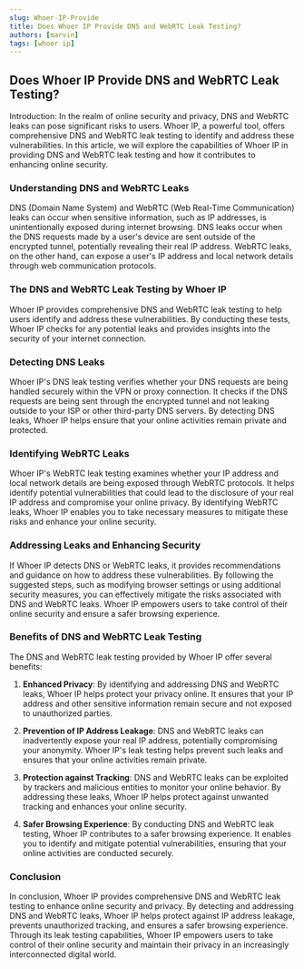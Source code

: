 ```yaml
---
slug: Whoer-IP-Provide
title: Does Whoer IP Provide DNS and WebRTC Leak Testing?
authors: [marvin]
tags: [whoer ip]
---
```


## **Does Whoer IP Provide DNS and WebRTC Leak Testing?**

Introduction:
In the realm of online security and privacy, DNS and WebRTC leaks can pose significant risks to users. Whoer IP, a powerful tool, offers comprehensive DNS and WebRTC leak testing to identify and address these vulnerabilities. In this article, we will explore the capabilities of Whoer IP in providing DNS and WebRTC leak testing and how it contributes to enhancing online security.

### **Understanding DNS and WebRTC Leaks**

DNS (Domain Name System) and WebRTC (Web Real-Time Communication) leaks can occur when sensitive information, such as IP addresses, is unintentionally exposed during internet browsing. DNS leaks occur when the DNS requests made by a user's device are sent outside of the encrypted tunnel, potentially revealing their real IP address. WebRTC leaks, on the other hand, can expose a user's IP address and local network details through web communication protocols.

### **The DNS and WebRTC Leak Testing by Whoer IP**

Whoer IP provides comprehensive DNS and WebRTC leak testing to help users identify and address these vulnerabilities. By conducting these tests, Whoer IP checks for any potential leaks and provides insights into the security of your internet connection.

### **Detecting DNS Leaks**

Whoer IP's DNS leak testing verifies whether your DNS requests are being handled securely within the VPN or proxy connection. It checks if the DNS requests are being sent through the encrypted tunnel and not leaking outside to your ISP or other third-party DNS servers. By detecting DNS leaks, Whoer IP helps ensure that your online activities remain private and protected.

### **Identifying WebRTC Leaks**

Whoer IP's WebRTC leak testing examines whether your IP address and local network details are being exposed through WebRTC protocols. It helps identify potential vulnerabilities that could lead to the disclosure of your real IP address and compromise your online privacy. By identifying WebRTC leaks, Whoer IP enables you to take necessary measures to mitigate these risks and enhance your online security.

### **Addressing Leaks and Enhancing Security**

If Whoer IP detects DNS or WebRTC leaks, it provides recommendations and guidance on how to address these vulnerabilities. By following the suggested steps, such as modifying browser settings or using additional security measures, you can effectively mitigate the risks associated with DNS and WebRTC leaks. Whoer IP empowers users to take control of their online security and ensure a safer browsing experience.

### **Benefits of DNS and WebRTC Leak Testing**

The DNS and WebRTC leak testing provided by Whoer IP offer several benefits:

1. **Enhanced Privacy**: By identifying and addressing DNS and WebRTC leaks, Whoer IP helps protect your privacy online. It ensures that your IP address and other sensitive information remain secure and not exposed to unauthorized parties.

2. **Prevention of IP Address Leakage**: DNS and WebRTC leaks can inadvertently expose your real IP address, potentially compromising your anonymity. Whoer IP's leak testing helps prevent such leaks and ensures that your online activities remain private.

3. **Protection against Tracking**: DNS and WebRTC leaks can be exploited by trackers and malicious entities to monitor your online behavior. By addressing these leaks, Whoer IP helps protect against unwanted tracking and enhances your online security.

4. **Safer Browsing Experience**: By conducting DNS and WebRTC leak testing, Whoer IP contributes to a safer browsing experience. It enables you to identify and mitigate potential vulnerabilities, ensuring that your online activities are conducted securely.

### **Conclusion**

In conclusion, Whoer IP provides comprehensive DNS and WebRTC leak testing to enhance online security and privacy. By detecting and addressing DNS and WebRTC leaks, Whoer IP helps protect against IP address leakage, prevents unauthorized tracking, and ensures a safer browsing experience. Through its leak testing capabilities, Whoer IP empowers users to take control of their online security and maintain their privacy in an increasingly interconnected digital world.

